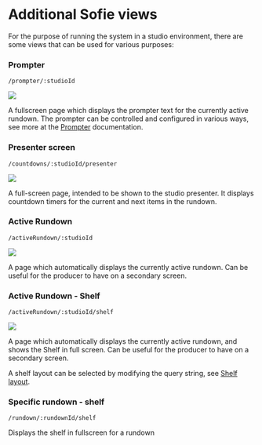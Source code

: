 # Additional Sofie views

For the purpose of running the system in a studio environment, there are some views that can be used for various purposes:

### Prompter

`/prompter/:studioId`

![](../../.gitbook/assets/image%20%2812%29.png)

A fullscreen page which displays the prompter text for the currently active rundown. The prompter can be controlled and configured in various ways, see more at the [Prompter](prompter.md) documentation.

### Presenter screen

`/countdowns/:studioId/presenter`

![](../../.gitbook/assets/image%20%2813%29.png)

A full-screen page, intended to be shown to the studio presenter. It displays countdown timers for the current and next items in the rundown.

### Active Rundown

`/activeRundown/:studioId`

![](../../.gitbook/assets/image%20%2811%29.png)

A page which automatically displays the currently active rundown. Can be useful for the producer to have on a secondary screen.

### Active Rundown - Shelf

`/activeRundown/:studioId/shelf`

![](../../.gitbook/assets/image%20%289%29.png)

A page which automatically displays the currently active rundown, and shows the Shelf in full screen. Can be useful for the producer to have on a secondary screen.

A shelf layout can be selected by modifying the query string, see [Shelf layout](rundown-view.md#shelf-layouts).

### Specific rundown - shelf

`/rundown/:rundownId/shelf`

Displays the shelf in fullscreen for a rundown



